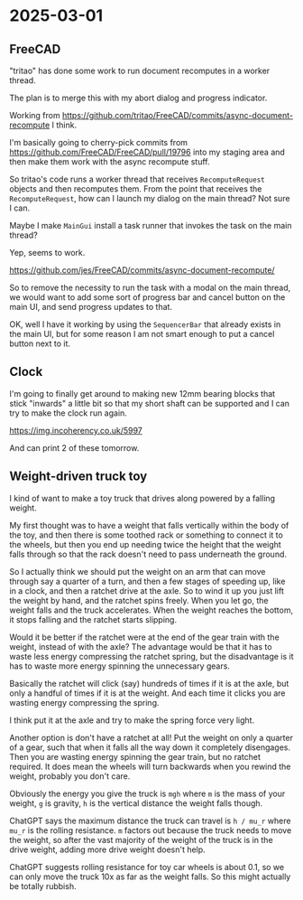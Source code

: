 # 2025-03-01

## FreeCAD

"tritao" has done some work to run document recomputes in a worker thread.

The plan is to merge this with my abort dialog and progress indicator.

Working from https://github.com/tritao/FreeCAD/commits/async-document-recompute I think.

I'm basically going to cherry-pick commits from https://github.com/FreeCAD/FreeCAD/pull/19796 into my staging area and then make them work with the async recompute stuff.

So tritao's code runs a worker thread that receives `RecomputeRequest` objects and
then recomputes them. From the point that receives the `RecomputeRequest`, how can
I launch my dialog on the main thread? Not sure I can.

Maybe I make `MainGui` install a task runner that invokes the task on the main thread?

Yep, seems to work.

https://github.com/jes/FreeCAD/commits/async-document-recompute/

So to remove the necessity to run the task with a modal on the main thread, we would
want to add some sort of progress bar and cancel button on the main UI, and send progress
updates to that.

OK, well I have it working by using the `SequencerBar` that already exists in the main
UI, but for some reason I am not smart enough to put a cancel button next to it.

## Clock

I'm going to finally get around to making new 12mm bearing blocks that stick "inwards"
a little bit so that my short shaft can be supported and I can try to make the clock
run again.

https://img.incoherency.co.uk/5997

And can print 2 of these tomorrow.

## Weight-driven truck toy

I kind of want to make a toy truck that drives along powered by a falling weight.

My first thought was to have a weight that falls vertically within the body of the
toy, and then there is some toothed rack or something to connect it to the wheels,
but then you end up needing twice the height that the weight falls through so that
the rack doesn't need to pass underneath the ground.

So I actually think we should put the weight on an arm that can move through say
a quarter of a turn, and then a few stages of speeding up, like in a clock,
and then a ratchet drive at the axle. So to wind it up you just lift the weight
by hand, and the ratchet spins freely. When you let go, the weight falls and the
truck accelerates. When the weight reaches the bottom, it stops falling and the ratchet
starts slipping.

Would it be better if the ratchet were at the end of the gear train with the weight,
instead of with the axle? The advantage would be that it has to waste less energy
compressing the ratchet spring, but the disadvantage is it has to waste more energy
spinning the unnecessary gears.

Basically the ratchet will click (say) hundreds of times if it is at the axle, but only
a handful of times if it is at the weight. And each time it clicks you are wasting
energy compressing the spring.

I think put it at the axle and try to make the spring force very light.

Another option is don't have a ratchet at all! Put the weight on only a quarter of
a gear, such that when it falls all the way down it completely disengages. Then you
are wasting energy spinning the gear train, but no ratchet required. It does mean the
wheels will turn backwards when you rewind the weight, probably you don't care.

Obviously the energy you give the truck is `mgh` where `m` is the mass of your weight,
`g` is gravity, `h` is the vertical distance the weight falls though.

ChatGPT says the maximum distance the truck can travel is `h / mu_r` where `mu_r` is
the rolling resistance. `m` factors out because the truck needs to move the weight,
so after the vast majority of the weight of the truck is in the drive weight, adding more
drive weight doesn't help.

ChatGPT suggests rolling resistance for toy car wheels is about 0.1,
so we can only move the truck 10x as far as the weight falls. So this might actually
be totally rubbish.
